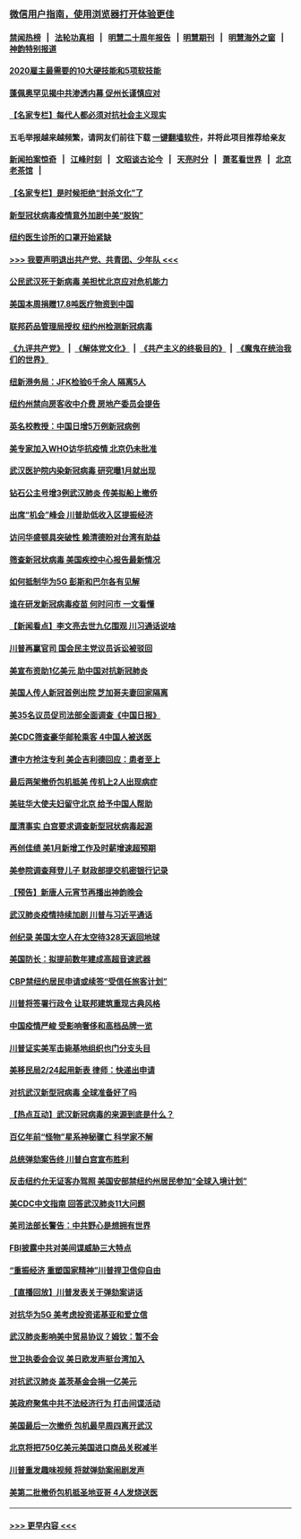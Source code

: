 ### [微信用户指南，使用浏览器打开体验更佳](https://github.com/gfw-breaker/banned-news1/blob/master/indexes/wechat-guide.md?t=0)
#### [禁闻热榜](热点新闻.md?t=0)  &nbsp;&nbsp;|&nbsp;&nbsp; [法轮功真相](https://github.com/gfw-breaker/truth/blob/master/README.md?t=0) &nbsp;&nbsp;|&nbsp;&nbsp; [明慧二十周年报告](https://github.com/gfw-breaker/mh-reports/blob/master/README.md?t=0) &nbsp;&nbsp;|&nbsp;&nbsp;[明慧期刊](https://github.com/gfw-breaker/mh-qikan) &nbsp;&nbsp;|&nbsp;&nbsp; [明慧海外之窗](https://github.com/gfw-breaker/mh-news/blob/master/README.md?t=0) &nbsp;&nbsp;|&nbsp;&nbsp; [神韵特别报道](https://github.com/gfw-breaker/mh-news/blob/master/shenyun.md?t=0)
#### [2020雇主最需要的10大硬技能和5项软技能](../pages/nsc412/n11850953.md?t=02091544) 
#### [蓬佩奥罕见揭中共渗透内幕 促州长谨慎应对](../pages/nsc412/n11854685.md?t=02091544) 
#### [【名家专栏】每代人都必须对抗社会主义现实](../pages/nsc412/n11831412.md?t=02091544) 
#### 五毛举报越来越频繁，请网友们前往下载 [一键翻墙软件](https://github.com/gfw-breaker/ssr-accounts)，并将此项目推荐给亲友
#### [新闻拍案惊奇](https://github.com/gfw-breaker/banned-news1/blob/master/pages/link4.md) &nbsp;&nbsp;|&nbsp;&nbsp; [江峰时刻](https://github.com/gfw-breaker/banned-news1/blob/master/pages/link4.md) &nbsp;&nbsp;|&nbsp;&nbsp; [文昭谈古论今](https://github.com/gfw-breaker/banned-news1/blob/master/pages/link4.md) &nbsp;&nbsp;|&nbsp;&nbsp; [天亮时分](https://github.com/gfw-breaker/banned-news1/blob/master/pages/link4.md) &nbsp;&nbsp;|&nbsp;&nbsp; [萧茗看世界](https://github.com/gfw-breaker/banned-news1/blob/master/pages/link4.md) &nbsp;&nbsp;|&nbsp;&nbsp; [北京老茶馆](https://github.com/gfw-breaker/banned-news1/blob/master/pages/link4.md) &nbsp;&nbsp;|&nbsp;&nbsp; 
#### [【名家专栏】是时候拒绝“封杀文化”了](../pages/nsc412/n11814093.md?t=02091544) 
#### [新型冠状病毒疫情意外加剧中美“脱钩”](../pages/nsc412/n11854475.md?t=02091544) 
#### [纽约医生诊所的口罩开始紧缺](../pages/nsc412/n11853364.md?t=02091544) 
#### [>>> 我要声明退出共产党、共青团、少年队 <<<](https://github.com/begood0513/goodnews/blob/master/quit/letter.md) 
#### [公民武汉死于新病毒 美担忧北京应对危机能力](../pages/nsc412/n11854331.md?t=02091544) 
#### [美国本周捐赠17.8吨医疗物资到中国](../pages/nsc412/n11854269.md?t=02091544) 
#### [联邦药品管理局授权  纽约州检测新冠病毒](../pages/nsc412/n11853371.md?t=02091544) 
#### [《九评共产党》](https://github.com/begood0513/9ping.md/blob/master/README.md) &nbsp;|&nbsp; [《解体党文化》](../../../../jtdwh.md/blob/master/README.md)  &nbsp;|&nbsp; [《共产主义的终极目的》](../../../../gczydzjmd.md/blob/master/README.md) &nbsp;|&nbsp; [《魔鬼在统治我们的世界》](../../../../mgztzwmdsj.md/blob/master/README.md) 
#### [纽新港务局：JFK检验6千余人  隔离5人](../pages/nsc412/n11853366.md?t=02091544) 
#### [纽约州禁向房客收中介费  房地产委员会提告](../pages/nsc412/n11853360.md?t=02091544) 
#### [英名校教授：中国日增5万例新冠病例](../pages/nsc412/n11854174.md?t=02091544) 
#### [美专家加入WHO访华抗疫情 北京仍未批准](../pages/nsc412/n11854043.md?t=02091544) 
#### [武汉医护院内染新冠病毒 研究曝1月就出现](../pages/nsc412/n11852928.md?t=02091544) 
#### [钻石公主号增3例武汉肺炎 传美拟船上撤侨](../pages/nsc412/n11853240.md?t=02091544) 
#### [出席“机会”峰会 川普助低收入区提振经济](../pages/nsc412/n11853232.md?t=02091544) 
#### [访问华盛顿具突破性 赖清德盼对台湾有助益](../pages/nsc412/n11853129.md?t=02091544) 
#### [筛查新冠状病毒 美国疾控中心报告最新情况](../pages/nsc412/n11853070.md?t=02091544) 
#### [如何抵制华为5G 彭斯和巴尔各有见解](../pages/nsc412/n11852535.md?t=02091544) 
#### [谁在研发新冠病毒疫苗 何时问市 一文看懂](../pages/nsc412/n11852840.md?t=02091544) 
#### [【新闻看点】李文亮去世九亿围观 川习通话说啥](../pages/nsc412/n11852360.md?t=02091544) 
#### [川普再赢官司 国会民主党议员诉讼被驳回](../pages/nsc412/n11852287.md?t=02091544) 
#### [美宣布资助1亿美元 助中国对抗新冠肺炎](../pages/nsc412/n11852531.md?t=02091544) 
#### [美国人传人新冠首例出院 芝加哥夫妻回家隔离](../pages/nsc412/n11852452.md?t=02091544) 
#### [美35名议员促司法部全面调查《中国日报》](../pages/nsc412/n11852435.md?t=02091544) 
#### [美CDC筛查豪华邮轮乘客 4中国人被送医](../pages/nsc412/n11852085.md?t=02091544) 
#### [遭中方抢注专利 美企吉利德回应：患者至上](../pages/nsc412/n11852037.md?t=02091544) 
#### [最后两架撤侨包机抵美 传机上2人出现病症](../pages/nsc412/n11852173.md?t=02091544) 
#### [美驻华大使夫妇留守北京 给予中国人帮助](../pages/nsc412/n11852165.md?t=02091544) 
#### [厘清事实 白宫要求调查新型冠状病毒起源](../pages/nsc412/n11852106.md?t=02091544) 
#### [再创佳绩 美1月新增工作及时薪增速超预期](../pages/nsc412/n11852174.md?t=02091544) 
#### [美参院调查拜登儿子 财政部提交机密银行记录](../pages/nsc412/n11851808.md?t=02091544) 
#### [【预告】新唐人元宵节再播出神韵晚会](../pages/nsc412/n11843192.md?t=02091544) 
#### [武汉肺炎疫情持续加剧 川普与习近平通话](../pages/nsc412/n11851613.md?t=02091544) 
#### [创纪录 美国太空人在太空待328天返回地球](../pages/nsc412/n11851266.md?t=02091544) 
#### [美国防长：拟提前数年建成高超音速武器](../pages/nsc412/n11850959.md?t=02091544) 
#### [CBP禁纽约居民申请或续签“受信任旅客计划”](../pages/nsc412/n11850857.md?t=02091544) 
#### [川普将签署行政令 让联邦建筑重现古典风格](../pages/nsc412/n11850654.md?t=02091544) 
#### [中国疫情严峻 受影响奢侈和高档品牌一览](../pages/nsc412/n11850319.md?t=02091544) 
#### [川普证实美军击毙基地组织也门分支头目](../pages/nsc412/n11850383.md?t=02091544) 
#### [美移民局2/24起用新表 律师：快递出申请](../pages/nsc412/n11848220.md?t=02091544) 
#### [对抗武汉新型冠病毒 全球准备好了吗](../pages/nsc412/n11850142.md?t=02091544) 
#### [【热点互动】武汉新冠病毒的来源到底是什么？](../pages/nsc412/n11849749.md?t=02091544) 
#### [百亿年前“怪物”星系神秘骤亡 科学家不解](../pages/nsc412/n11849863.md?t=02091544) 
#### [总统弹劾案告终 川普白宫宣布胜利](../pages/nsc412/n11849985.md?t=02091544) 
#### [反击纽约允无证客办驾照  美国安部禁纽约州居民参加“全球入境计划”](../pages/nsc412/n11849828.md?t=02091544) 
#### [美CDC中文指南 回答武汉肺炎11大问题](../pages/nsc412/n11849703.md?t=02091544) 
#### [美司法部长警告：中共野心是想拥有世界](../pages/nsc412/n11849769.md?t=02091544) 
#### [FBI披露中共对美间谍威胁三大特点](../pages/nsc412/n11849700.md?t=02091544) 
#### [“重振经济 重塑国家精神”川普捍卫信仰自由](../pages/nsc412/n11849641.md?t=02091544) 
#### [【直播回放】川普发表关于弹劾案讲话](../pages/nsc412/n11849472.md?t=02091544) 
#### [对抗华为5G 美考虑投资诺基亚和爱立信](../pages/nsc412/n11849510.md?t=02091544) 
#### [武汉肺炎影响美中贸易协议？姆钦：暂不会](../pages/nsc412/n11849497.md?t=02091544) 
#### [世卫执委会会议 美日欧发声挺台湾加入](../pages/nsc412/n11849433.md?t=02091544) 
#### [对抗武汉肺炎 盖茨基金会捐一亿美元](../pages/nsc412/n11848953.md?t=02091544) 
#### [美政府聚焦中共不法经济行为 打击间谍活动](../pages/nsc412/n11849322.md?t=02091544) 
#### [美国最后一次撤侨 包机最早周四离开武汉](../pages/nsc412/n11849395.md?t=02091544) 
#### [北京将把750亿美元美国进口商品关税减半](../pages/nsc412/n11848896.md?t=02091544) 
#### [川普重发趣味视频 将就弹劾案闹剧发声](../pages/nsc412/n11848715.md?t=02091544) 
#### [美第二批撤侨包机抵圣地亚哥 4人发烧送医](../pages/nsc412/n11847923.md?t=02091544) 

----
#### [ >>> 更早内容 <<< ](../indexes/nsc412-earlier.md)
